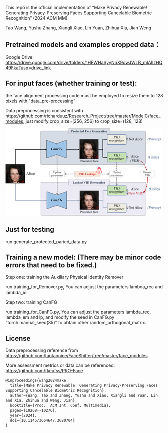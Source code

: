 This repo is the official implementation of 
“Make Privacy Renewable! Generating Privacy-Preserving Faces Supporting Cancelable Biometric Recognition”  (2024 ACM MM)

Tao Wang, Yushu Zhang, Xiangli Xiao, Lin Yuan, Zhihua Xia, Jian Weng


## Pretrained models and examples cropped data：
Google Drive: https://drive.google.com/drive/folders/1HEWHaSyyNnX9owJWLB_mIAIIzHQ49Fka?usp=drive_link





## For input faces (whether training or test):
the face alignment processing code must be employed to resize them to 128 pixels with "data_pre-processing"

Data preprocessing is consistent with https://github.com/richarduuz/Research_Project/tree/master/ModelC/face_modules, just modify crop_size=(256, 256) to crop_size=(128, 128)

![image](Teaser_Image.png)


## Just for testing
run generate_protected_paried_data.py

## Training a new model: (There may be minor code errors that need to be fixed.)

Step one: training the Auxiliary Physical Identity Remover

run training_for_Remover.py,   You can adjust the parameters lambda_rec and lambda_id


Step two: training  CanFG

run  training_for_CanFG.py,  You can adjust the parameters lambda_rec, lambda_em and lp, and modify the seed in CanFG.py "torch.manual_seed(85)" to obtain other random_orthogonal_matrix.



## License
Data preprocessing reference from  https://github.com/taotaonice/FaceShifter/tree/master/face_modules

More assessment metrics or data can be referenced.  https://github.com/fkeufss/PRO-Face

```
@inproceedings{wang2024make,
  title={Make Privacy Renewable! Generating Privacy-Preserving Faces Supporting Cancelable Biometric Recognition},
  author={Wang, Tao and Zhang, Yushu and Xiao, Xiangli and Yuan, Lin and Xia, Zhihua and Weng, Jian},
  booktitle={Proc.  ACM Int. Conf. Multimedia},
  pages={10268--10276},
  year={2024},
  doi={10.1145/3664647.3680704}
}
```
